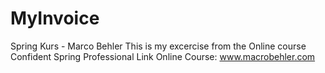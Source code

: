 # MyInvoice
Spring Kurs -  Marco Behler
This is my excercise from the Online course Confident Spring Professional
Link Online Course: www.macrobehler.com
